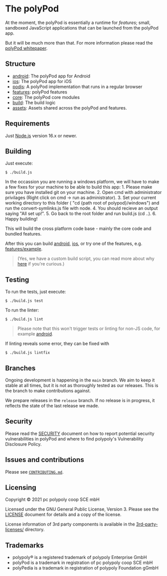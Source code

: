 # The polyPod

At the moment, the polyPod is essentially a runtime for _features_; small,
sandboxed JavaScript applications that can be launched from the polyPod app.

But it will be much more than that. For more information please read the
[polyPod whitepaper][1].

## Structure

- [android](android): The polyPod app for Android
- [ios](ios): The polyPod app for iOS
- [podjs](podjs): A polyPod implementation that runs in a regular browser
- [features](features): polyPod features
- [core](core): The polyPod core modules
- [build](build): The build logic
- [assets](assets): Assets shared across the polyPod and features.

## Requirements

Just [Node.js](https://nodejs.org/) version 16.x or newer.

## Building

Just execute:

    $ ./build.js

In the occassion you are running a windows platform, we will have to make a few fixes for your machine to be able to build this app:
    1. Please make sure you have installed git on your machine.
    2. Open cmd with administrator privilages (Right click on cmd -> run as administrator).
    3. Set your current working directory to this folder ( "cd {path root of polypod}/windows") and run the convert-symlinks.js file with node. 
    4. You should recieve an output saying "All set up!".
    5. Go back to the root folder and run build.js (cd ..).
    6. Happy building! 

This will build the cross platform code base - mainly the core code and bundled
features.

After this you can build [android](android), [ios](ios), or try one of the
features, e.g. [features/example](features/example).

> (Yes, we have a custom build script, you can read more about why [here](build)
> if you're curious.)

## Testing

To run the tests, just execute:

    $ ./build.js test

To run the linter:

    $ ./build.js lint

> Please note that this won't trigger tests or linting for non-JS code, for
example [android](android).

If linting reveals some error, they can be fixed with

    $ ./build.js lintfix

## Branches

Ongoing development is happening in the `main` branch. We aim to keep it stable
at all times, but it is not as thoroughly tested as our releases. This is the
branch to make contributions against.

We prepare releases in the `release` branch. If no release is in progress, it
reflects the state of the last release we made.

## Security

Please read the [SECURITY](SECURITY.md) document on how to report potential
security vulnerabilities in polyPod and where to find polypoly's Vulnerability
Disclosure Policy.

## Issues and contributions

Please see [`CONTRIBUTING.md`](CONTRIBUTING.md).

## Licensing

Copyright © 2021 pc polypoly coop SCE mbH

Licensed under the GNU General Public License, Version 3.  Please see the
[LICENSE](LICENSE) document for details and a copy of the license.

License information of 3rd party components is available in the
[3rd-party-licenses/](3rd-party-licenses) directory.

## Trademarks

- polypoly® is a registered trademark of polypoly Enterprise GmbH
- polyPod is a trademark in registration of pc polypoly coop SCE mbH
- polyPedia is a trademark in registration of polypoly Foundation gGmbH

[1]: https://polypoly.coop/static/polypoly_Whitepaper_polyPod.pdf
